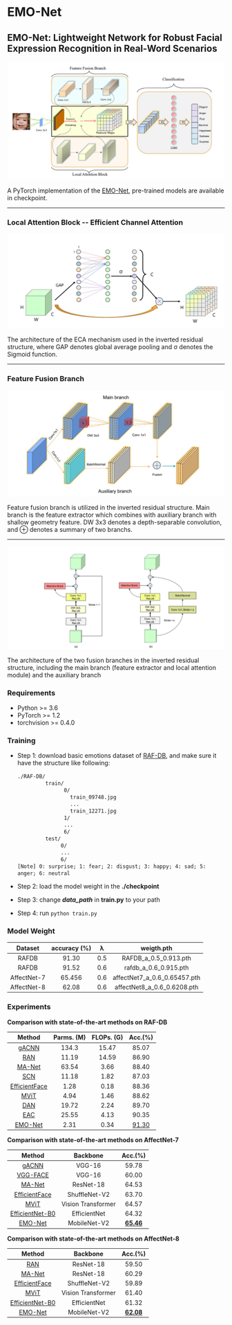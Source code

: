 # EMO-Net

## **EMO-Net: Lightweight Network for Robust Facial Expression Recognition in Real-Word Scenarios**

![overall](./static/overall.jpg)

A PyTorch implementation of the [EMO-Net](), pre-trained models are available in checkpoint.

___

### **Local Attention Block -- Efficient Channel Attention**

![ECA](./static/ECA.jpg)

The architecture of the ECA mechanism used in the inverted residual structure, where GAP denotes global average pooling and σ denotes the Sigmoid function.

___

### **Feature Fusion Branch**

![fusion_branch](./static/fusion_branch.jpg)

Feature fusion branch is utilized in the inverted residual structure. Main branch is the feature extractor which combines with auxiliary branch with shallow geometry feature. DW 3x3 denotes a depth-separable convolution, and ⊕ denotes a summary of two branchs.

****

![fusion](./static/fusion.jpg)

The architecture of the two fusion branches in the inverted residual structure, including the main branch (feature extractor and local attention module) and the auxiliary branch

### **Requirements**

- Python >= 3.6
- PyTorch >= 1.2
- torchvision >= 0.4.0

### **Training**

- Step 1: download basic emotions dataset of [RAF-DB](http://www.whdeng.cn/raf/model1.html), and make sure it have the structure like following:

  ```
  ./RAF-DB/
           train/
                 0/
                   train_09748.jpg
                   ...
                   train_12271.jpg
                 1/
                 ...
                 6/
           test/
                0/
                ...
                6/
  [Note] 0: surprise; 1: fear; 2: disgust; 3: happy; 4: sad; 5: anger; 6: neutral
  ```

- Step 2: load the model weight in the **./checkpoint**

- Step 3: change ***data_path*** in **train.py** to your path

- Step 4: run `python train.py `

### **Model Weight**

|   Dataset   | accuracy (%) |  λ   |          weigth.pth          |
| :---------: | :----------: | :--: | :--------------------------: |
|    RAFDB    |    91.30     | 0.5  |    RAFDB_a_0.5_0.913.pth     |
|    RAFDB    |    91.52     | 0.6  |    rafdb_a_0.6_0.915.pth     |
| AffectNet-7 |    65.456    | 0.6  | affectNet7_a_0.6_0.65457.pth |
| AffectNet-8 |    62.08     | 0.6  | affectNet8_a_0.6_0.6208.pth  |

### **Experiments**

**Comparison with state-of-the-art methods on RAF-DB**

|                            Method                            | Parms. (M) | FLOPs. (G) |        Acc.(%)        |
| :----------------------------------------------------------: | :--------: | :--------: | :-------------------: |
|                          [gACNN]()                           |   134.3    |   15.47    |         85.07         |
| [RAN](https://github.com/kaiwang960112/Challenge-condition-FER-dataset) |   11.19    |   14.59    |         86.90         |
|       [MA-Net](https://github.com/zengqunzhao/MA-Net)        |   63.54    |    3.66    |         88.40         |
|  [SCN](https://github.com/kaiwang960112/Self-Cure-Network)   |   11.18    |    1.82    |         87.03         |
| [EfficientFace](https://github.com/zengqunzhao/EfficientFace) |    1.28    |    0.18    |         88.36         |
|          [MViT](https://github.com/muse1998/mmnet)           |    4.94    |    1.46    |         88.62         |
|             [DAN](https://github.com/yaoing/DAN)             |   19.72    |    2.24    |         89.70         |
| [EAC](https://github.com/zyh-uaiaaaa/Erasing-Attention-Consistency) |   25.55    |    4.13    |         90.35         |
|                         [EMO-Net]()                          |    2.31    |    0.34    | [91.30](./checkpoint) |

**Comparison with state-of-the-art methods on AffectNet-7**

|                            Method                            |      Backbone      |          Acc.(%)          |
| :----------------------------------------------------------: | :----------------: | :-----------------------: |
|                          [gACNN]()                           |       VGG-16       |           59.78           |
|                         [VGG-FACE]()                         |       VGG-16       |           60.00           |
|       [MA-Net](https://github.com/zengqunzhao/MA-Net)        |     ResNet-18      |           64.53           |
| [EfficientFace](https://github.com/zengqunzhao/EfficientFace) |   ShuffleNet-V2    |           63.70           |
|          [MViT](https://github.com/muse1998/mmnet)           | Vision Transformer |           64.57           |
| [EfficientNet-B0](https://github.com/tensorflow/tpu/tree/master/models/official/efficientnet) |    EfficientNet    |           64.32           |
|                         [EMO-Net]()                          |    MobileNet-V2    | **[65.46](./checkpoint)** |

**Comparison with state-of-the-art methods on AffectNet-8**

|                            Method                            |      Backbone      |          Acc.(%)          |
| :----------------------------------------------------------: | :----------------: | :-----------------------: |
|                           [RAN]()                            |     ResNet-18      |           59.50           |
|       [MA-Net](https://github.com/zengqunzhao/MA-Net)        |     ResNet-18      |           60.29           |
| [EfficientFace](https://github.com/zengqunzhao/EfficientFace) |   ShuffleNet-V2    |           59.89           |
|          [MViT](https://github.com/muse1998/mmnet)           | Vision Transformer |           61.40           |
| [EfficientNet-B0](https://github.com/tensorflow/tpu/tree/master/models/official/efficientnet) |    EfficientNet    |           61.32           |
|                         [EMO-Net]()                          |    MobileNet-V2    | **[62.08](./checkpoint)** |
